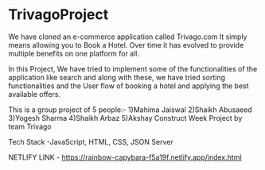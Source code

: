 # TrivagoProject
We have cloned an e-commerce application called Trivago.com It simply means allowing you to Book a Hotel. Over time it has evolved to provide multiple benefits on one platform for all.

In this Project, We have tried to implement some of the functionalities of the application like search and along with these, we have tried sorting functionalities and the User flow of booking a hotel and applying the best available offers.

This is a group project of 5 people:- 1)Mahima Jaiswal 2)Shaikh Abusaeed 3)Yogesh Sharma 4)Shaikh Arbaz 5)Akshay 
Construct Week Project by team Trivago

Tech Stack -JavaScript, HTML, CSS, JSON Server

NETLIFY LINK - https://rainbow-capybara-f5a19f.netlify.app/index.html


